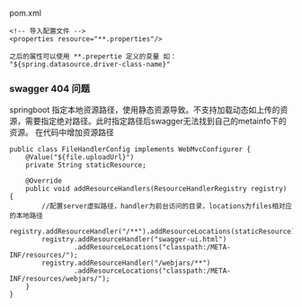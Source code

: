 pom.xml
```
<!-- 导入配置文件 -->
<properties resource="**.properties"/>

之后的属性可以使用 **.prepertie 定义的变量 如：
"${spring.datasource.driver-class-name}"
```
### swagger 404 问题
springboot 指定本地资源路径，使用静态资源导致。不支持加载动态如上传的资源，需要指定绝对路径。此时指定路径后swagger无法找到自己的metainfo下的资源。
在代码中增加资源路径
```
public class FileHandlerConfig implements WebMvcConfigurer {
    @Value("${file.uploadUrl}")
    private String staticResource;

    @Override
    public void addResourceHandlers(ResourceHandlerRegistry registry) {
        //配置server虚拟路径，handler为前台访问的目录，locations为files相对应的本地路径
        registry.addResourceHandler("/**").addResourceLocations(staticResource);
        registry.addResourceHandler("swagger-ui.html")
                .addResourceLocations("classpath:/META-INF/resources/");
        registry.addResourceHandler("/webjars/**")
                .addResourceLocations("classpath:/META-INF/resources/webjars/");
    }
}
```
